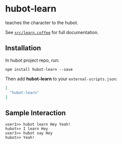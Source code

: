 # hubot-learn

teaches the character to the hubot.

See [`src/learn.coffee`](src/learn.coffee) for full documentation.

## Installation

In hubot project repo, run:

`npm install hubot-learn --save`

Then add **hubot-learn** to your `external-scripts.json`:

```json
[
  "hubot-learn"
]
```

## Sample Interaction

```
user1>> hubot learn Hey Yeah!
hubot>> I learn Hey
user1>> hubot say Hey
hubot>> Yeah!
```
